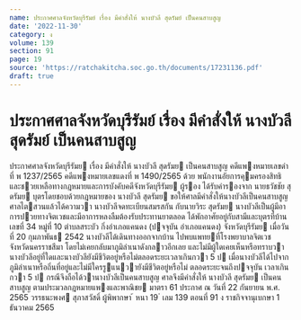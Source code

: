 ```yaml
---
name: ประกาศศาลจังหวัดบุรีรัมย์ เรื่อง มีคำสั่งให้ นางบัวลี สุดรัมย์ เป็นคนสาบสูญ
date: '2022-11-30'
category: ง
volume: 139
section: 91
page: 19
source: 'https://ratchakitcha.soc.go.th/documents/17231136.pdf'
draft: true
---
```


# ประกาศศาลจังหวัดบุรีรัมย์ เรื่อง มีคำสั่งให้ นางบัวลี สุดรัมย์ เป็นคนสาบสูญ

ประกาศศาลจังหวัดบุรีรัมย เรื่อง มีคําสั่งให้ นางบัวลี สุดรัมย เป็นคนสาบสูญ คดีแพงหมายเลขดําที่ พ 1237/2565 คดีแพงหมายเลขแดงที่ พ 1490/2565 ด้วย พนักงานอัยการคุมครองสิทธิและชวยเหลือทางกฎหมายและการบังคับคดีจังหวัดบุรีรัมย ผู้รอง ได้รับคํารองจาก นายธวัชชัย สุดรัมย บุตรโดยชอบด้วยกฎหมายของ นางบัวลี สุดรัมย ขอให้ศาลมีคําสั่งให้นางบัวลีเป็นคนสาบสูญ ศาลไตสวนแล้วได้ความวา นางบัวลีจดทะเบียนสมรสกัน กับนายวิระ สุดรัมย นางบัวลีเป็นผู้มีอาการปวยทางจิตเวชและมีอาการหลงลืมต้องรับประทานยาตลอด ได้พักอาศัยอยู่กับสามีและบุตรที่บ้านเลขที่ 34 หมู่ที่ 10 ตําบลสระบัว กิ่งอําเภอแคนดง (ปจจุบัน อําเภอแคนดง) จังหวัดบุรีรัมย เมื่อวันที่ 20 กุมภาพันธ 2542 นางบัวลีได้เดินทางออกจากบ้าน ไปพบแพทยที่โรงพยาบาลจิตเวช จังหวัดนครราชสีมา โดยไม่เคยกลับมาภูมิลําเนาดังกลาวอีกเลย และไม่มีผู้ใดเคยเห็นหรือทราบวานางบัวลีอยู่ที่ใดและนางบัวลียังมีชีวิตอยู่หรือไม่ตลอดระยะเวลาเกินกวา 5 ป เมื่อนางบัวลีได้ไปจากภูมิลําเนาหรือถิ่นที่อยู่และไม่มีใครรูแนวายังมีชีวิตอยู่หรือไม่ ตลอดระยะจนถึงปจจุบัน เวลาเกินกวา 5 ป กรณีจึงถือได้วานางบัวลีเป็นคนสาบสูญ ศาลจึงมีคําสั่งให้ นางบัวลี สุดรัมย เป็นคนสาบสูญ ตามประมวลกฎหมายแพงและพาณิชย มาตรา 61 ประกาศ ณ วันที่ 22 กันยายน พ.ศ. 2565 วรรธนะพงศ สุภาสวัสดิ์ ผู้พิพากษา ้ หนา 19 ่ เลม 139 ตอนที่ 91 ง ราชกิจจานุเบกษา 1 ธันวาคม 2565
